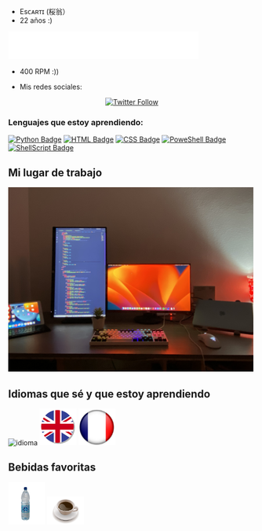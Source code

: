 

- Esᴄᴀʀᴛɪ (桜翁） 
- 22 años :)

<img src="result.gif">

- 400 RPM :))

- Mis redes sociales: 
<p align="center">
    <a href="https://twitter.com/escarti33" target="_blank">
        <img alt="Twitter Follow" src="https://img.shields.io/twitter/follow/escarti_smx?color=blue&logo=twitter&style=for-the-badge">
	<alt="Twitter Badge" />
    </a>

</p>


### Lenguajes que estoy aprendiendo: 


[![Python Badge](https://img.shields.io/badge/python-3670A0?style=for-the-badge&logo=python&logoColor=ffdd54)](https://www.w3schools.com/python)
[![HTML Badge](https://img.shields.io/badge/html5-%23E34F26.svg?style=for-the-badge&logo=html5&logoColor=white)](https://www.w3schools.com/html/)
[![CSS Badge](https://img.shields.io/badge/css3-%231572B6.svg?style=for-the-badge&logo=css3&logoColor=white)](https://www.w3schools.com/css)
[![PoweShell Badge](https://img.shields.io/badge/PowerShell-%235391FE.svg?style=for-the-badge&logo=powershell&logoColor=white)](https://docs.microsoft.com/es-es/powershell/)
[![ShellScript Badge](https://img.shields.io/badge/shell_script-%23121011.svg?style=for-the-badge&logo=gnu-bash&logoColor=white)](https://www.shellscript.sh)

## Mi lugar de trabajo 
<img src="./img-readme/IMG_9945.jpg" alt="imagen-escritorio" width="500"/>

## Idiomas que sé y que estoy aprendiendo

<img src="./img-readme/español.png" alt="idioma" width="75"/> <img src="./img-readme/ingles.png" alt="idioma" width="75"/> <img src="./img-readme/fra.png" alt="idioma" width="75"/>

## Bebidas favoritas

<img src="./img-readme/agua.jpg" alt="imagen-escritorio" width="75"/> <img src="./img-readme/cafe.png" alt="imagen-escritorio" width="75"/>

<!--
**escartii/escartii** is a ✨ _special_ ✨ repository because its `README.md` (this file) appears on your GitHub profile.

Here are some ideas to get you started:

- 🔭 I’m currently working on ...
- 🌱 I’m currently learning ...
- 👯 I’m looking to collaborate on ...
- 🤔 I’m looking for help with ...
- 💬 Ask me about ...
- 📫 How to reach me: ...
- 😄 Pronouns: ...
- ⚡ Fun fact: ...
-->
